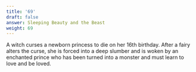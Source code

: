 ```yaml
---
title: '69'
draft: false
answer: Sleeping Beauty and the Beast
weight: 69
---
```

A witch curses a newborn princess to die on her 16th birthday. After a fairy alters the curse, she is forced into a deep slumber and is woken by an enchanted prince who has been turned into a monster and must learn to love and be loved.